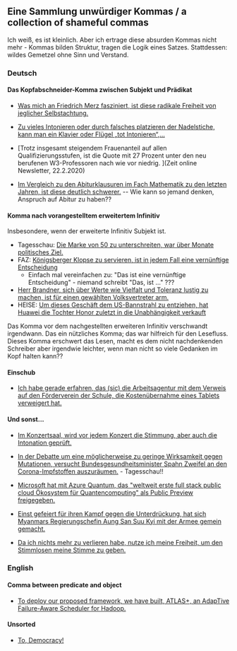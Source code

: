 ## Eine Sammlung unwürdiger Kommas / a collection of shameful commas 

Ich weiß, es ist kleinlich. Aber ich ertrage diese absurden Kommas
nicht mehr - Kommas bilden Struktur, tragen die Logik eines
Satzes. Stattdessen:  wildes Gemetzel ohne Sinn und Verstand. 

### Deutsch 

#### Das Kopfabschneider-Komma zwischen Subjekt und Prädikat 

- [Was mich an Friedrich Merz fasziniert, ist diese radikale Freiheit von jeglicher Selbstachtung.](https://twitter.com/Linuzifer/status/1348991367285006336?s=20)

- [Zu vieles Intonieren oder durch falsches platzieren  der
  Nadelstiche, kann man ein Klavier oder Flügel „tot
  Intonieren“,...](https://www.ratgeber-klavier-hamann.de/was-ist-eine-intonation-bei-einem-klavier-oder-fluegel/)
- [Trotz insgesamt steigendem Frauenanteil auf allen Qualifizierungsstufen, ist die Quote mit 27 Prozent unter den neu berufenen W3-Professoren nach wie vor niedrig. ](Zeit online Newsletter, 22.2.2020)  


- [Im Vergleich zu den Abiturklausuren im Fach Mathematik zu den letzten Jahren, ist diese deutlich schwerer.](https://www.news4teachers.de/2021/05/versuchter-mord-abiturienten-starten-petitionen-wegen-pruefungsaufgaben-in-mathe/) -- Wie kann so jemand denken, Anspruch auf Abitur zu haben?? 


#### Komma nach vorangestelltem erweitertem Infinitiv 

Insbesondere, wenn der erweiterte Infinitiv Subjekt ist. 

- Tagesschau: [Die Marke von 50 zu unterschreiten, war über Monate politisches Ziel.](https://www.tagesschau.de/inland/rki-zahlen-inzidenz-101.html)
- FAZ:   [Königsberger Klopse zu servieren, ist in jedem Fall eine
  vernünftige
  Entscheidung](https://www.faz.net/aktuell/stil/essen-trinken/rezepte/rezept-fuer-koenigsberger-klopse-17142238.html)
  - Einfach mal vereinfachen zu: "Das ist eine vernünftige
    Entscheidung" - niemand schreibt "Das, ist ..." ??? 
- [Herr Brandner, sich über Werte wie Vielfalt und Toleranz lustig zu machen, ist für einen gewählten Volksvertreter arm.](https://twitter.com/s04/status/1354028384884563968)  
- HEISE: [Um dieses Geschäft dem US-Bannstrahl zu entziehen, hat Huawei die Tochter Honor zuletzt in die Unabhängigkeit verkauft](https://www.heise.de/news/Huawei-dementiert-Verkaufsabsichten-fuer-Smartphone-Oberklasse-5035365.html)  
  
Das Komma vor dem nachgestellten  erweiteren Infinitiv verschwandt
irgendwann. Das ein nützliches Komma; das war hilfreich für den
Lesefluss. Dieses Komma erschwert das Lesen, macht es dem nicht
nachdenkenden Schreiber aber irgendwie leichter, wenn man nicht so
viele Gedanken im Kopf halten kann?? 
  
  
#### Einschub

- [Ich habe gerade erfahren, das (sic) die Arbeitsagentur mit dem Verweis auf den Förderverein der Schule, die Kostenübernahme eines Tablets verweigert hat.](https://twitter.com/howie_mw/status/1354129064659980288?s=21)
  
  
#### Und sonst... 

- [Im Konzertsaal, wird vor jedem Konzert die Stimmung, aber auch die
  Intonation
  geprüft. ](https://www.ratgeber-klavier-hamann.de/was-ist-eine-intonation-bei-einem-klavier-oder-fluegel/) 
  

- [In der Debatte um eine möglicherweise zu geringe Wirksamkeit gegen
  Mutationen, versucht Bundesgesundheitsminister Spahn Zweifel an den
  Corona-Impfstoffen auszuräumen.](https://www.tagesschau.de/inland/innenpolitik/coronavirus-spahn-113.html) - Tagesschau!! 

- [Microsoft hat mit Azure Quantum, das "weltweit erste full stack public cloud Ökosystem für Quantencomputing" als Public Preview freigegeben.](https://www.heise.de/news/Quanten-Computing-von-Microsoft-Azure-Quantum-vorgestellt-5043702.html)

- [Einst gefeiert für ihren Kampf gegen die Unterdrückung, hat sich Myanmars Regierungschefin Aung San Suu Kyi mit der Armee gemein gemacht.](https://www.tagesschau.de/kommentar/kommentar-myanmar-101.html)

- [Da ich nichts mehr zu verlieren habe, nutze ich meine Freiheit, um den Stimmlosen meine Stimme zu geben.](https://twitter.com/Volksverpetzer/status/1349045568518189061?s=20)
  
### English 

#### Comma between predicate and object 

- [To deploy our proposed framework, we have built, ATLAS+, an AdapTive Failure-Aware Scheduler for Hadoop. ](https://ieeexplore.ieee.org/document/8290927)

#### Unsorted 

- [To,
  Democracy!](https://twitter.com/natsechobbyist/status/1352065208613822464?s=20)
  
